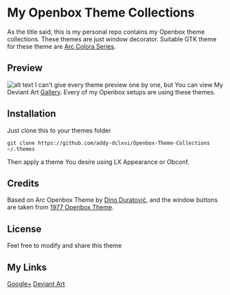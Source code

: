 # My Openbox Theme Collections
As the title said, this is my personal repo contains my Openbox theme collections.
These themes are just window decorator. Suitable GTK theme for these theme are [Arc Colora Series](https://github.com/erikdubois/Arc-Theme-Colora-Collection).
## Preview
![alt text](https://raw.githubusercontent.com/addy-dclxvi/Openbox-Theme-Collections/master/preview.jpg)
I can't give every theme preview one by one, but You can view My Deviant Art [Gallery](http://addy-dclxvi.deviantart.com/gallery/).
Every of my Openbox setups are using these themes.
## Installation
Just clone this to your themes folder
```
git clone https://github.com/addy-dclxvi/Openbox-Theme-Collections ~/.themes
```
Then apply a theme You desire using LX Appearance or Obconf.
## Credits
Based on Arc Openbox Theme by [Dino Duratović](https://github.com/dglava/arc-openbox/blob/master/Arc/openbox-3/themerc),
and the window buttons are taken from [1977 Openbox Theme](https://www.box-look.org/p/1017859/).
## License
Feel free to modify and share this theme
## My Links
[Google+](https://plus.google.com/+AdhiPambudi)
[Deviant Art](http://addy-dclxvi.deviantart.com/)

